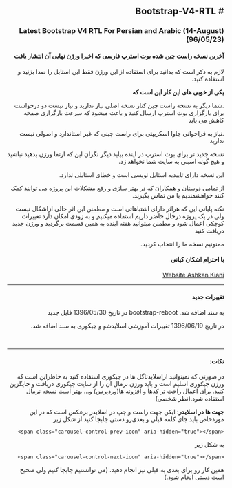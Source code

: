<html lang="fa" dir="rtl">
<head>
  <meta charset="UTF-8">
</head>
<body>

<h2># Bootstrap-V4-RTL</h2>
<h3>Latest Bootstrap V4 RTL For Persian and Arabic (14-August)(96/05/23)</h3>
<h4>آخرین نسخه راست چین شده بوت استرپ فارسی که اخیرا ورژن نهایی آن انتشار یافت</h4>
<p>لازم به ذکر است که بدانید برای استفاده از این ورژن فقط این استایل را صدا بزنید و استفاده کنید.</p>
<p><strong>یکی از خوبی های این کار این است که</strong></p>
<p>.شما دیگر به نسخه راست چین کنار نسخه اصلی نیاز ندارید و نیاز نیست دو درخواست برای بارگزاری بوت استرپ ارسال کنید و
  باعث میشود که سرعت بارگزاری صفحه کاهش می یابد</p>
<p>.نیاز به فراخوانی جاوا اسکریپتی برای راست چینی که غیر استاندارد و اصولی نیست ندارید</p>
<p>نسخه جدید تر برای بوت استرپ در اینده بیاید دیگر نگران این که ارتقا ورژن بدهید نباشید و هیچ گونه اسیبی به سایت شما
  نخواهد زد.</p>
<p>این نسخه دارای تاییدیه استایل نویسی است و خطای استایلی ندارد.</p>
<P>از تمامی دوستان و همکاران که در بهتر سازی و رفع مشکلات این پروژه می توانند کمک کنند خواهشمندیم با من تماس بگیرند.</P>
<p>نکته پایانی این که هراثر دارای اشتباهاتی است و مطمنن این اثر خالی ازاشکال نیست ولی در یک پروژه درحال حاضر داریم
  استفاده میکنیم و به زودی امکان دارد تغییرات کوچکی اعمال شود و مطمنن میتوانید هفته اینده به همین قسمت برگردید و ورژن
  جدید دریافت کنید</p>
<p>ممنونیم نسخه ما را انتخاب کردید.</p>
<h4>با احترام اشکان کیانی</h4>
<a href="https://ashkankiani.ir/">Website Ashkan Kiani</a>
<hr />
<h4>تغییرات جدید</h4>
<p>به سند اضافه شد. bootstrap-reboot در تاریخ 1396/05/30 فایل جدید</p>
<p> در تاریخ 1396/06/19 تغییرات آموزشی اسلایدشو و جیکوری به سند اضافه شد.</p>
<br/>
<hr />
<h4>نکات:</h4>
<p> در صورتی که نمیتوانید ازاسلایدتاگل ها در جیکوری استفاده کنید به خاطراین است که ورژن جیکوری اسلیم است و باید ورژن
  نرمال ان را از سایت جیکوری دریافت و جایگزین کنید. برای اعمال راحت تر کدها و افزونه ها(وردپرس) و... بهتر است نسخه نرمال
  استفاده شود.(نظر شخصی)</p>
<p><b>جهت ها در اسلایدر</b>: ایکن جهت راست و چپ در اسلایدر برعکس است که در این موردخاص باید جای کلمه قبلی و بعدی‌رو
  دستی جابجا کنید.از شکل زیر</p>
<code>&lt;span class="carousel-control-prev-icon" aria-hidden="true"&gt;&lt;/span&gt;</code>
<p>به شکل زیر</p>
<code>&lt;span class="carousel-control-next-icon" aria-hidden="true"&gt;&lt;/span&gt;</code>
<p>همین کار رو برای بعدی به قبلی نیز انجام دهید. (می توانستیم جابجا کنیم ولی صحیح است دستی انجام شود.)</p>
</body>
</html>
